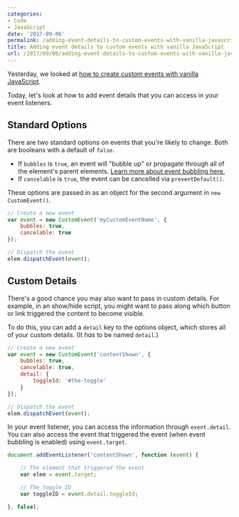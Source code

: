 ```yaml
---
categories:
- Code
- JavaScript
date: '2017-09-06'
permalink: /adding-event-details-to-custom-events-with-vanilla-javascript/
title: Adding event details to custom events with vanilla JavaScript
url: /2017/09/06/adding-event-details-to-custom-events-with-vanilla-javascript
---
```


Yesterday, we looked at [how to create custom events with vanilla JavaScript](/custom-events-with-vanilla-javascript/).

Today, let's look at how to add event details that you can access in your event listeners.

## Standard Options

There are two standard options on events that you're likely to change. Both are booleans with a default of `false`.

- If `bubbles` is `true`, an event will "bubble up" or propagate through all of the element's parent elements. [Learn more about event bubbling here.](/attaching-multiple-elements-to-a-single-event-listener-in-vanilla-js/)
- If `cancelable` is `true`, the event can be cancelled via `preventDefault()`.

These options are passed in as an object for the second argument in `new CustomEvent()`.

```js
// Create a new event
var event = new CustomEvent('myCustomEventName', {
	bubbles: true,
	cancelable: true
});

// Dispatch the event
elem.dispatchEvent(event);
```

## Custom Details

There's a good chance you may also want to pass in custom details. For example, in an show/hide script, you might want to pass along which button or link triggered the content to become visible.

To do this, you can add a `detail` key to the options object, which stores all of your custom details. (It *has* to be named `detail`.)

```js
// Create a new event
var event = new CustomEvent('contentShown', {
	bubbles: true,
	cancelable: true,
	detail: {
		toggleId: '#the-toggle'
	}
});

// Dispatch the event
elem.dispatchEvent(event);
```

In your event listener, you can access the information through `event.detail`. You can also access the event that triggered the event (when event bubbling is enabled) using `event.target`.

```js
document.addEventListener('contentShown', function (event) {

	// The element that triggered the event
	var elem = event.target;

	// The toggle ID
	var toggleID = event.detail.toggleId;

}, false);
```